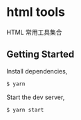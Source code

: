# html tools
HTML 常用工具集合
## Getting Started

Install dependencies,

```bash
$ yarn
```

Start the dev server,

```bash
$ yarn start
```
